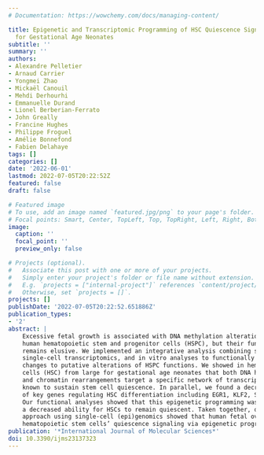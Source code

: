 ```yaml
---
# Documentation: https://wowchemy.com/docs/managing-content/

title: Epigenetic and Transcriptomic Programming of HSC Quiescence Signaling in Large
  for Gestational Age Neonates
subtitle: ''
summary: ''
authors:
- Alexandre Pelletier
- Arnaud Carrier
- Yongmei Zhao
- Mickaël Canouil
- Mehdi Derhourhi
- Emmanuelle Durand
- Lionel Berberian-Ferrato
- John Greally
- Francine Hughes
- Philippe Froguel
- Amélie Bonnefond
- Fabien Delahaye
tags: []
categories: []
date: '2022-06-01'
lastmod: 2022-07-05T20:22:52Z
featured: false
draft: false

# Featured image
# To use, add an image named `featured.jpg/png` to your page's folder.
# Focal points: Smart, Center, TopLeft, Top, TopRight, Left, Right, BottomLeft, Bottom, BottomRight.
image:
  caption: ''
  focal_point: ''
  preview_only: false

# Projects (optional).
#   Associate this post with one or more of your projects.
#   Simply enter your project's folder or file name without extension.
#   E.g. `projects = ["internal-project"]` references `content/project/deep-learning/index.md`.
#   Otherwise, set `projects = []`.
projects: []
publishDate: '2022-07-05T20:22:52.651886Z'
publication_types:
- '2'
abstract: |
    Excessive fetal growth is associated with DNA methylation alterations in
    human hematopoietic stem and progenitor cells (HSPC), but their functional impact
    remains elusive. We implemented an integrative analysis combining single-cell epigenomics,
    single-cell transcriptomics, and in vitro analyses to functionally link DNA methylation
    changes to putative alterations of HSPC functions. We showed in hematopoietic stem
    cells (HSC) from large for gestational age neonates that both DNA hypermethylation
    and chromatin rearrangements target a specific network of transcription factors
    known to sustain stem cell quiescence. In parallel, we found a decreased expression
    of key genes regulating HSC differentiation including EGR1, KLF2, SOCS3, and JUNB.
    Our functional analyses showed that this epigenetic programming was associated with
    a decreased ability for HSCs to remain quiescent. Taken together, our multimodal
    approach using single-cell (epi)genomics showed that human fetal overgrowth affects
    hematopoietic stem cells’ quiescence signaling via epigenetic programming.
publication: '*International Journal of Molecular Sciences*'
doi: 10.3390/ijms23137323
---
```

